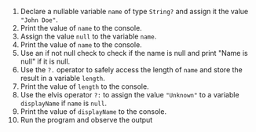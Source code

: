 1. Declare a nullable variable `name` of type `String?` and assign it the value `"John Doe"`.
2.  Print the value of `name` to the console.
3.  Assign the value `null` to the variable `name`.
4.  Print the value of `name` to the console.
5. Use an if not null check to check if the name is null and print "Name is null" if it is null.
6.  Use the `?.` operator to safely access the length of `name` and store the result in a variable `length`.
7.  Print the value of `length` to the console.
8.  Use the elvis operator `?:` to assign the value `"Unknown"` to a variable `displayName` if `name` is `null`.
9.  Print the value of `displayName` to the console.
10. Run the program and observe the output

